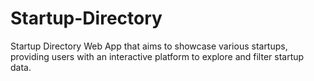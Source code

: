 # Startup-Directory
Startup Directory Web App that aims to showcase various startups, providing users with an interactive platform to explore and filter startup data.
